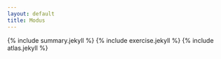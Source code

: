 ```yaml
---
layout: default
title: Modus
---
```


{% include summary.jekyll %}
{% include exercise.jekyll %}
{% include atlas.jekyll %}
